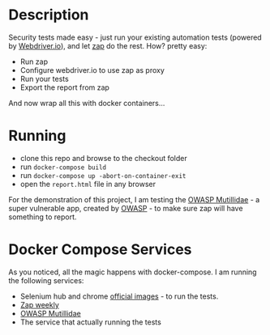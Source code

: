 Description
====================
Security tests made easy - just run your existing automation tests (powered by [Webdriver.io](http://webdriver.io/)), and let [zap](https://www.owasp.org/index.php/OWASP_Zed_Attack_Proxy_Project) do the rest.
How? pretty easy:
* Run zap
* Configure webdriver.io to use zap as proxy
* Run your tests
* Export the report from zap 

And now wrap all this with docker containers...

Running
=========
* clone this repo and browse to the checkout folder
* run `docker-compose build`
* run `docker-compose up -abort-on-container-exit`
* open the `report.html` file in any browser

For the demonstration of this project, I am testing the [OWASP Mutillidae](https://sourceforge.net/projects/mutillidae/) - a super vulnerable app, created by [OWASP](https://www.owasp.org/index.php/Main_Page) - to make sure zap will have something to report.

Docker Compose Services
=========================
As you noticed, all the magic happens with docker-compose. I am running the following services:
* Selenium hub and chrome [official images](https://github.com/SeleniumHQ/docker-selenium) - to run the tests.
* [Zap weekly](https://hub.docker.com/r/owasp/zap2docker-weekly/)
* [OWASP Mutillidae](https://github.com/citizen-stig/dockermutillidae)
* The service that actually running the tests
